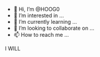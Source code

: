 - 👋 Hi, I’m @HOOG0
- 👀 I’m interested in ...
- 🌱 I’m currently learning ...
- 💞️ I’m looking to collaborate on ...
- 📫 How to reach me ...

<!---
HOOG0/HOOG0 is a ✨ special ✨ repository because its `README.md` (this file) appears on your GitHub profile.
You can click the Preview link to take a look at your changes.
---> I WILL

